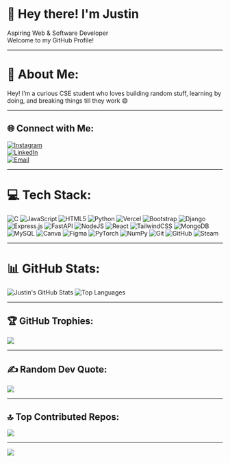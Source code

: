 # 👋 Hey there! I'm Justin

Aspiring Web & Software Developer  
Welcome to my GitHub Profile!

---

# 💫 About Me:
Hey! I’m a curious CSE student who loves building random stuff, learning by doing, and breaking things till they work 😄

---

## 🌐 Connect with Me:
[![Instagram](https://img.shields.io/badge/Instagram-%23E4405F.svg?style=plastic&logo=Instagram&logoColor=white)](https://instagram.com/justinroy_____)  
[![LinkedIn](https://img.shields.io/badge/LinkedIn-%230077B5.svg?style=plastic&logo=linkedin&logoColor=white)](https://linkedin.com/in/justinroy01)  
[![Email](https://img.shields.io/badge/Email-D14836?style=plastic&logo=gmail&logoColor=white)](mailto:justinr32274@gmail.com)

---

# 💻 Tech Stack:
![C](https://img.shields.io/badge/c-%2300599C.svg?style=plastic&logo=c&logoColor=white) 
![JavaScript](https://img.shields.io/badge/javascript-%23323330.svg?style=plastic&logo=javascript&logoColor=%23F7DF1E) 
![HTML5](https://img.shields.io/badge/html5-%23E34F26.svg?style=plastic&logo=html5&logoColor=white) 
![Python](https://img.shields.io/badge/python-3670A0?style=plastic&logo=python&logoColor=ffdd54) 
![Vercel](https://img.shields.io/badge/vercel-%23000000.svg?style=plastic&logo=vercel&logoColor=white) 
![Bootstrap](https://img.shields.io/badge/bootstrap-%238511FA.svg?style=plastic&logo=bootstrap&logoColor=white) 
![Django](https://img.shields.io/badge/django-%23092E20.svg?style=plastic&logo=django&logoColor=white) 
![Express.js](https://img.shields.io/badge/express.js-%23404d59.svg?style=plastic&logo=express&logoColor=%2361DAFB) 
![FastAPI](https://img.shields.io/badge/FastAPI-005571?style=plastic&logo=fastapi&logoColor=white) 
![NodeJS](https://img.shields.io/badge/node.js-6DA55F?style=plastic&logo=node.js&logoColor=white) 
![React](https://img.shields.io/badge/react-%2320232a.svg?style=plastic&logo=react&logoColor=%2361DAFB) 
![TailwindCSS](https://img.shields.io/badge/tailwindcss-%2338B2AC.svg?style=plastic&logo=tailwind-css&logoColor=white) 
![MongoDB](https://img.shields.io/badge/MongoDB-%234ea94b.svg?style=plastic&logo=mongodb&logoColor=white) 
![MySQL](https://img.shields.io/badge/mysql-4479A1.svg?style=plastic&logo=mysql&logoColor=white) 
![Canva](https://img.shields.io/badge/Canva-%2300C4CC.svg?style=plastic&logo=Canva&logoColor=white) 
![Figma](https://img.shields.io/badge/figma-%23F24E1E.svg?style=plastic&logo=figma&logoColor=white) 
![PyTorch](https://img.shields.io/badge/PyTorch-%23EE4C2C.svg?style=plastic&logo=PyTorch&logoColor=white) 
![NumPy](https://img.shields.io/badge/numpy-%23013243.svg?style=plastic&logo=numpy&logoColor=white) 
![Git](https://img.shields.io/badge/git-%23F05033.svg?style=plastic&logo=git&logoColor=white) 
![GitHub](https://img.shields.io/badge/github-%23121011.svg?style=plastic&logo=github&logoColor=white) 
![Steam](https://img.shields.io/badge/steam-%23000000.svg?style=plastic&logo=steam&logoColor=white)

---

# 📊 GitHub Stats:

<!-- Custom Vercel-deployed GitHub stats -->
<img src="https://github-readme-stats-seven-drab-30.vercel.app/api?username=justinroy-01&theme=tokyonight&hide_border=false&include_all_commits=true&count_private=true" alt="Justin's GitHub Stats" />


<img src="https://github-readme-stats.vercel.app/api/top-langs/?username=justinroy-01&theme=tokyonight&hide_border=false&layout=compact" alt="Top Languages" />

---

## 🏆 GitHub Trophies:
![](https://github-profile-trophy.vercel.app/?username=justinroy-01&theme=radical&no-frame=false&no-bg=true&margin-w=4)

---

## ✍️ Random Dev Quote:
![](https://quotes-github-readme.vercel.app/api?type=horizontal&theme=radical)

---

## 🔝 Top Contributed Repos:
![](https://github-contributor-stats.vercel.app/api?username=justinroy-01&limit=5&theme=dark&combine_all_yearly_contributions=true)

---

[![](https://visitcount.itsvg.in/api?id=justinroy-01&icon=0&color=0)](https://visitcount.itsvg.in)

<!-- Proudly created with GPRM ( https://gprm.itsvg.in ) -->
